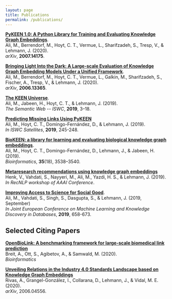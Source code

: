 ```yaml
---
layout: page
title: Publications
permalink: /publications/
---
```

[**PyKEEN 1.0: A Python Library for Training and Evaluating Knowledge Graph Embeddings**](https://arxiv.org/abs/2007.14175).
<br /> Ali, M., Berrendorf, M., Hoyt, C. T., Vermue, L., Sharifzadeh, S., Tresp, V., & Lehmann, J. (2020).
<br /> *arXiv*, **2007.14175**.

[**Bringing Light Into the Dark: A Large-scale Evaluation of Knowledge Graph Embedding Models Under a Unified Framework**](http://arxiv.org/abs/2006.13365).
<br /> Ali, M., Berrendorf, M., Hoyt, C. T., Vermue, L., Galkin, M., Sharifzadeh, S., Fischer, A., Tresp, V., & Lehmann, J. (2020).
<br /> *arXiv*, **2006.13365**.

[**The KEEN Universe**](https://doi.org/10.1007/978-3-030-30796-7_1).
<br /> Ali, M., Jabeen, H., Hoyt, C. T., & Lehmann, J. (2019).
<br /> *The Semantic Web -- ISWC*, **2019**, 3–18.

[**Predicting Missing Links Using PyKEEN**](http://ceur-ws.org/Vol-2456/paper64.pdf)
<br /> Ali, M., Hoyt, C. T., Domingo-Fernández, D., & Lehmann, J. (2019).
<br /> *In ISWC Satellites*, **2019**, 245-248.

[**BioKEEN: a library for learning and evaluating biological knowledge graph embeddings**](https://doi.org/10.1093/bioinformatics/btz117).
<br />Ali, M., Hoyt, C. T., Domingo-Fernández, D., Lehmann, J., & Jabeen, H. (2019).
<br /> *Bioinformatics*, **35**(18), 3538–3540. 

[**Metaresearch recommendations using knowledge graph embeddings**](https://recnlp2019.github.io/papers/RecNLP2019_paper_20.pdf)
<br /> Henk, V., Vahdati, S., Nayyeri, M., Ali, M., Yazdi, H. S., & Lehmann, J. (2019).
<br /> *In RecNLP workshop of AAAI Conference*.

[**Improving Access to Science for Social Good**](https://drive.google.com/file/d/1xHZyXRI1AShU8mgmOUZmrdX5mSmxWRvj/view).
<br /> Ali, M., Vahdati, S., Singh, S., Dasgupta, S., & Lehmann, J. (2019, September)
<br /> *In Joint European Conference on Machine Learning and Knowledge Discovery in Databases*, **2019**, 658-673.

## Selected Citing Papers

[**OpenBioLink: A benchmarking framework for large-scale biomedical link prediction**](https://doi.org/10.1093/bioinformatics/btaa274)
<br /> Breit, A., Ott, S., Agibetov, A., & Samwald, M. (2020).
<br /> *Bioinformatics* 

[**Unveiling Relations in the Industry 4.0 Standards Landscape based on Knowledge Graph Embeddings**](https://arxiv.org/abs/2006.04556)
<br /> Rivas, A., Grangel-González, I., Collarana, D., Lehmann, J., & Vidal, M. E. (2020).
<br /> *arXiv*, 2006.04556.
